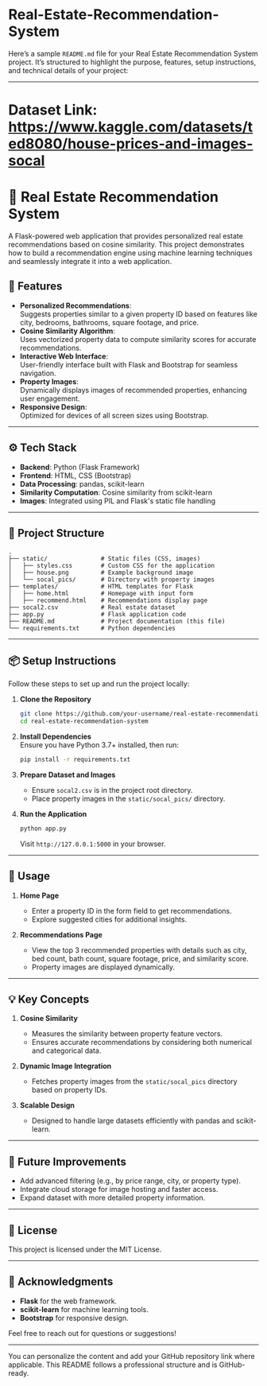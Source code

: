 # Real-Estate-Recommendation-System
Here’s a sample `README.md` file for your Real Estate Recommendation System project. It’s structured to highlight the purpose, features, setup instructions, and technical details of your project:

---
# Dataset Link: https://www.kaggle.com/datasets/ted8080/house-prices-and-images-socal
# 🏡 Real Estate Recommendation System  

A Flask-powered web application that provides personalized real estate recommendations based on cosine similarity. This project demonstrates how to build a recommendation engine using machine learning techniques and seamlessly integrate it into a web application.

## 🚀 Features  
- **Personalized Recommendations**:  
  Suggests properties similar to a given property ID based on features like city, bedrooms, bathrooms, square footage, and price.  
- **Cosine Similarity Algorithm**:  
  Uses vectorized property data to compute similarity scores for accurate recommendations.  
- **Interactive Web Interface**:  
  User-friendly interface built with Flask and Bootstrap for seamless navigation.  
- **Property Images**:  
  Dynamically displays images of recommended properties, enhancing user engagement.  
- **Responsive Design**:  
  Optimized for devices of all screen sizes using Bootstrap.

---

## ⚙️ Tech Stack  
- **Backend**: Python (Flask Framework)  
- **Frontend**: HTML, CSS (Bootstrap)  
- **Data Processing**: pandas, scikit-learn  
- **Similarity Computation**: Cosine similarity from scikit-learn  
- **Images**: Integrated using PIL and Flask's static file handling  

---

## 📂 Project Structure  

```plaintext
.
├── static/               # Static files (CSS, images)
│   ├── styles.css        # Custom CSS for the application
│   ├── house.png         # Example background image
│   └── socal_pics/       # Directory with property images
├── templates/            # HTML templates for Flask
│   ├── home.html         # Homepage with input form
│   ├── recommend.html    # Recommendations display page
├── socal2.csv            # Real estate dataset
├── app.py                # Flask application code
├── README.md             # Project documentation (this file)
└── requirements.txt      # Python dependencies
```

---

## 📦 Setup Instructions  

Follow these steps to set up and run the project locally:  

1. **Clone the Repository**  
   ```bash
   git clone https://github.com/your-username/real-estate-recommendation-system.git
   cd real-estate-recommendation-system
   ```

2. **Install Dependencies**  
   Ensure you have Python 3.7+ installed, then run:  
   ```bash
   pip install -r requirements.txt
   ```

3. **Prepare Dataset and Images**  
   - Ensure `socal2.csv` is in the project root directory.  
   - Place property images in the `static/socal_pics/` directory.  

4. **Run the Application**  
   ```bash
   python app.py
   ```
   Visit `http://127.0.0.1:5000` in your browser.  

---

## 📝 Usage  

1. **Home Page**  
   - Enter a property ID in the form field to get recommendations.  
   - Explore suggested cities for additional insights.  

2. **Recommendations Page**  
   - View the top 3 recommended properties with details such as city, bed count, bath count, square footage, price, and similarity score.  
   - Property images are displayed dynamically.  

---

## 💡 Key Concepts  

1. **Cosine Similarity**  
   - Measures the similarity between property feature vectors.  
   - Ensures accurate recommendations by considering both numerical and categorical data.  

2. **Dynamic Image Integration**  
   - Fetches property images from the `static/socal_pics` directory based on property IDs.  

3. **Scalable Design**  
   - Designed to handle large datasets efficiently with pandas and scikit-learn.  

---

## 🌟 Future Improvements  

- Add advanced filtering (e.g., by price range, city, or property type).  
- Integrate cloud storage for image hosting and faster access.  
- Expand dataset with more detailed property information.  

---

## 📜 License  
This project is licensed under the MIT License.  

---

## 🙌 Acknowledgments  

- **Flask** for the web framework.  
- **scikit-learn** for machine learning tools.  
- **Bootstrap** for responsive design.  

Feel free to reach out for questions or suggestions!  

---

You can personalize the content and add your GitHub repository link where applicable. This README follows a professional structure and is GitHub-ready.
